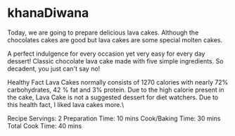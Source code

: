 # khanaDiwana
Today, we are going to prepare delicious lava cakes. Although the chocolates cakes are good but lava cakes are some special molten cakes.

A perfect indulgence for every occasion yet very easy for every day dessert! Classic chocolate lava cake made with five simple ingredients. So decadent, you just can't say no!

Healthy Fact
Lava Cakes normally consists of 1270 calories with nearly 72% carbohydrates, 42 % fat and 3% protein. Due to the high calorie present in the cake, Lava Cake is not a suggested dessert for diet watchers. Due to this health fact, I liked lava cakes more.\

Recipe Servings: 2 Preparation Time: 10 mins Cook/Baking Time: 30 mins Total Cook Time: 40 mins
